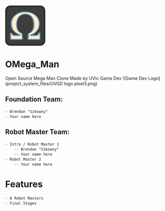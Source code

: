 ![Game Icon](project_system_files/icon.png)
# OMega_Man
Open Source Mega Man Clone
Made by UVic Game Dev
![Game Dev Logo](project_system_files/UVGD logo pixel3.png)

## Foundation Team:
	- Brendan "Sikowny"
	- Your name here

## Robot Master Team:
	- Intro / Robot Master 1
		-- Brendan "Sikowny"
		-- Your name here
	- Robot Master 2
		-- Your name here

# Features
	- 8 Robot Masters
	- Final Stages
